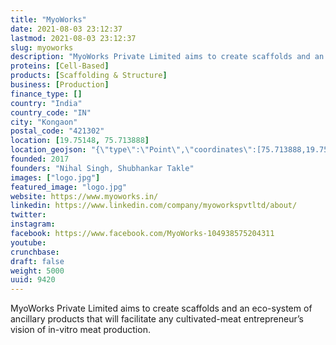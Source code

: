 ```yaml
---
title: "MyoWorks"
date: 2021-08-03 23:12:37
lastmod: 2021-08-03 23:12:37
slug: myoworks
description: "MyoWorks Private Limited aims to create scaffolds and an eco-system of ancillary products that will facilitate any cultivated-meat entrepreneur’s vision of in-vitro meat production."
proteins: [Cell-Based]
products: [Scaffolding & Structure]
business: [Production]
finance_type: []
country: "India"
country_code: "IN"
city: "Kongaon"
postal_code: "421302"
location: [19.75148, 75.713888]
location_geojson: "{\"type\":\"Point\",\"coordinates\":[75.713888,19.75148]}"
founded: 2017
founders: "Nihal Singh, Shubhankar Takle"
images: ["logo.jpg"]
featured_image: "logo.jpg"
website: https://www.myoworks.in/
linkedin: https://www.linkedin.com/company/myoworkspvtltd/about/
twitter: 
instagram: 
facebook: https://www.facebook.com/MyoWorks-104938575204311
youtube: 
crunchbase: 
draft: false
weight: 5000
uuid: 9420
---
```

MyoWorks Private Limited aims to create scaffolds and an eco-system of ancillary products that will facilitate any cultivated-meat entrepreneur’s vision of in-vitro meat production.
